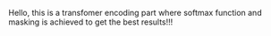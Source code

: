 Hello, this is a transfomer encoding part where softmax function and masking is achieved to get the best results!!!
